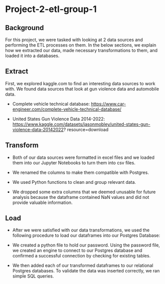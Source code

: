 # Project-2-etl-group-1

## Background

For this project, we were tasked with looking at 2 data sources and performing the ETL processes on them. In the below sections, we explain how we extracted our data, made necessary transformations to them, and loaded it into a databases.


## Extract

First, we explored kaggle.com to find an interesting data sources to work with. We found data sources that look at gun violence data and automobile data.

* Complete vehicle technical database:  https://www.car-engineer.com/complete-vehicle-technical-database/ 
    
* United States Gun Violence Data 2014-2022: https://www.kaggle.com/datasets/jasonmobley/united-states-gun-violence-data-20142022? resource=download



## Transform

* Both of our data sources were formatted in excel files and we loaded them into our Jupyter Notebooks to turn them into csv files.

* We renamed the columns to make them compatible with Postgres.

* We used Python functions to clean and group relevant data.

* We dropped some extra columns that we deemed unusable for future analysis because the dataframe contained NaN values and did not provide       valuable information. 


## Load


* After we were satisfied with our data transformations, we used the following procedure to load our dataframes into our Postgres Database:

* We created a python file to hold our password. Using the password file, we created an engine to connect to our Postgres database and confirmed a successful connection by checking for existing tables.


* We then added each of our transformed dataframes to our relational Postgres databases. To validate the data was inserted correctly, we ran simple SQL queries.
